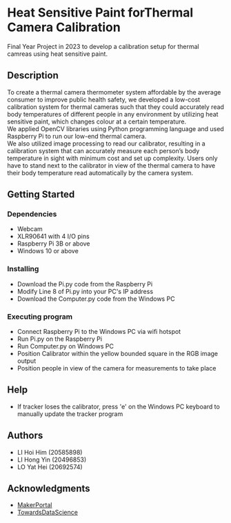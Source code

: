 # Heat Sensitive Paint forThermal Camera Calibration


Final Year Project in 2023 to develop a calibration setup for thermal camreas using heat sensitive paint.

## Description

To create a thermal camera thermometer system affordable by the average consumer to improve public health safety, 
we developed a low-cost calibration system for thermal cameras such that they could accurately read body temperatures 
of different people in any environment by utilizing heat sensitive paint, which changes colour at a certain temperature.  
We applied OpenCV libraries using Python programming language and used Raspberry Pi to run our low-end thermal camera.  
We also utilized image processing to read our calibrator, resulting in a calibration system that can accurately measure 
each person’s body temperature in sight with minimum cost and set up complexity. Users only have to stand next to the 
calibrator in view of the thermal camera to have their body temperature read automatically by the camera system. 

## Getting Started

### Dependencies

* Webcam
* XLR90641 with 4 I/O pins
* Raspberry Pi 3B or above
* Windows 10 or above

### Installing

* Download the Pi.py code from the Raspberry Pi
* Modify Line 8 of Pi.py into your PC's IP address
* Download the Computer.py code from the Windows PC

### Executing program

* Connect Raspberry Pi to the Windows PC via wifi hotspot
* Run Pi.py on the Raspberry Pi
* Run Computer.py on Windows PC
* Position Calibrator within the yellow bounded square in the RGB image output
* Position people in view of the camera for measurements to take place

## Help

* If tracker loses the calibrator, press 'e' on the Windows PC keyboard to manually update the tracker program

## Authors

* LI Hoi Him (20585898)
* LI Hong Yin (20496853)
* LO Yat Hei (20692574)

## Acknowledgments

* [MakerPortal](https://makersportal.com/blog/2020/6/8/high-resolution-thermal-camera-with-raspberry-pi-and-mlx90640)
* [TowardsDataScience](https://towardsdatascience.com/face-detection-in-2-minutes-using-opencv-python-90f89d7c0f81)

